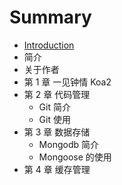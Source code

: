 # Summary

* [Introduction](README.md)
* 简介
* 关于作者
* 第 1 章  一见钟情 Koa2
* 第 2 章  代码管理
   * Git  简介
   * Git  使用
* 第 3 章  数据存储
   * Mongodb  简介
   * Mongoose 的使用
* 第 4 章  缓存管理

